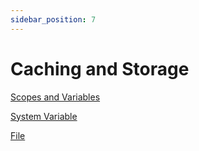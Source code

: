 ```yaml
---
sidebar_position: 7
---
```

# Caching and Storage

[Scopes and Variables](Scopes%20and%20Variables)

[System Variable](System%20Variable)

[File](File)